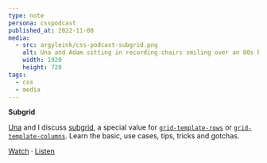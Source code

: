 ```yaml
---
type: note
persona: csspodcast
published_at: 2022-11-08
media:
  - src: argyleink/css-podcast-subgrid.png
    alt: Una and Adam sitting in recording chairs smiling over an 80s backdrop with a title saying subgrid.
    width: 1920
    height: 720
tags: 
  - css
  - media
---
```


**Subgrid**

[Una](https://una.im/) and I discuss [subgrid](https://developer.mozilla.org/en-US/docs/Web/CSS/CSS_Grid_Layout/Subgrid), a special value for [`grid-template-rows`](https://developer.mozilla.org/en-US/docs/Web/CSS/grid-template-rows) or [`grid-template-columns`](https://developer.mozilla.org/en-US/docs/Web/CSS/grid-template-columns). Learn the basic, use cases, tips, tricks and gotchas.

[Watch](https://www.youtube.com/watch?v=9l7wKRG4Pao) · 
[Listen](https://thecsspodcast.libsyn.com/64-subgrid)